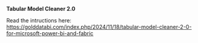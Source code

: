**Tabular Model Cleaner 2.0**

Read the intructions here: https://golddatabi.com/index.php/2024/11/18/tabular-model-cleaner-2-0-for-microsoft-power-bi-and-fabric 

